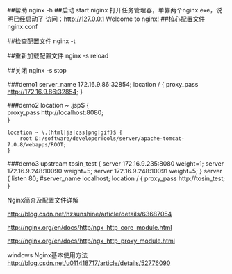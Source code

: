##帮助
    nginx -h
##启动
    start niginx
    打开任务管理器，单靠两个nginx.exe，说明已经启动了
    访问：http://127.0.0.1 Welcome to nginx!
##核心配置文件
    nginx.conf

##检查配置文件
    nginx -t

##重新加载配置文件
    nginx -s reload

##关闭
    nginx -s stop


###demo1
    server_name 172.16.9.86:32854;
    location / {
        proxy_pass http://172.16.9.86:32854;
    }

###demo2
    location ~ \.jsp$ {  
            proxy_pass http://localhost:8080;  
    }  
          
    location ~ \.(html|js|css|png|gif)$ {  
        root D:/software/developerTools/server/apache-tomcat-7.0.8/webapps/ROOT;  
    }

###demo3
    upstream tosin_test {
        server 172.16.9.235:8080 weight=1;
        server 172.16.9.248:10090 weight=5;
        server 172.16.9.248:10091 weight=5;
    }
    server {
        listen       80;
        #server_name  localhost;
        location / {
            proxy_pass http://tosin_test;
        }

Nginx简介及配置文件详解

http://blog.csdn.net/hzsunshine/article/details/63687054

http://nginx.org/en/docs/http/ngx_http_core_module.html

http://nginx.org/en/docs/http/ngx_http_proxy_module.html

windows Nginx基本使用方法
    http://blog.csdn.net/u011418717/article/details/52776090


